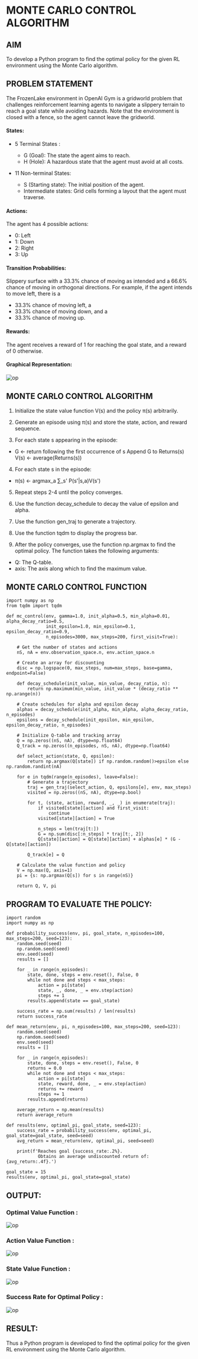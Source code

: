 # MONTE CARLO CONTROL ALGORITHM

## AIM
To develop a Python program to find the optimal policy for the given RL environment using the Monte Carlo algorithm.

## PROBLEM STATEMENT
The FrozenLake environment in OpenAI Gym is a gridworld problem that challenges reinforcement learning agents to navigate a slippery terrain to reach a goal state while avoiding hazards. Note that the environment is closed with a fence, so the agent cannot leave the gridworld.

#### States:

*  5 Terminal States :
     
    *  G (Goal): The state the agent aims to reach.
    *  H (Hole): A hazardous state that the agent must avoid at all costs.
* 11 Non-terminal States:
    *    S (Starting state): The initial position of the agent.
    *    Intermediate states: Grid cells forming a layout that the agent must traverse.

#### Actions:

The agent has 4 possible actions:

  *   0: Left
  *   1: Down
  *  2: Right
   *  3: Up

#### Transition Probabilities:

Slippery surface with a 33.3% chance of moving as intended and a 66.6% chance of moving in orthogonal directions. For example, if the agent intends to move left, there is a

*  33.3% chance of moving left, a
* 33.3% chance of moving down, and a
*   33.3% chance of moving up.

#### Rewards:

The agent receives a reward of 1 for reaching the goal state, and a reward of 0 otherwise.
#### Graphical Representation:
![op](./a1.png)
## MONTE CARLO CONTROL ALGORITHM


 1.    Initialize the state value function V(s) and the policy π(s) arbitrarily.

 2.   Generate an episode using π(s) and store the state, action, and reward sequence.

  3.  For each state s appearing in the episode:

*  G ← return following the first occurrence of s
    Append G to Returns(s)
    V(s) ← average(Returns(s))

  4.  For each state s in the episode:

  *  π(s) ← argmax_a ∑_s' P(s'|s,a)V(s')

  5.  Repeat steps 2-4 until the policy converges.

  6.  Use the function decay_schedule to decay the value of epsilon and alpha.

  7.  Use the function gen_traj to generate a trajectory.

  8.  Use the function tqdm to display the progress bar.

  9.  After the policy converges, use the function np.argmax to find the optimal policy. The function takes the following arguments:

  *  Q: The Q-table.
  *  axis: The axis along which to find the maximum value.


## MONTE CARLO CONTROL FUNCTION
```
import numpy as np
from tqdm import tqdm

def mc_control(env, gamma=1.0, init_alpha=0.5, min_alpha=0.01, alpha_decay_ratio=0.5,
               init_epsilon=1.0, min_epsilon=0.1, epsilon_decay_ratio=0.9,
               n_episodes=3000, max_steps=200, first_visit=True):

    # Get the number of states and actions
    nS, nA = env.observation_space.n, env.action_space.n

    # Create an array for discounting
    disc = np.logspace(0, max_steps, num=max_steps, base=gamma, endpoint=False)

    def decay_schedule(init_value, min_value, decay_ratio, n):
        return np.maximum(min_value, init_value * (decay_ratio ** np.arange(n))

    # Create schedules for alpha and epsilon decay
    alphas = decay_schedule(init_alpha, min_alpha, alpha_decay_ratio, n_episodes)
    epsilons = decay_schedule(init_epsilon, min_epsilon, epsilon_decay_ratio, n_episodes)

    # Initialize Q-table and tracking array
    Q = np.zeros((nS, nA), dtype=np.float64)
    Q_track = np.zeros((n_episodes, nS, nA), dtype=np.float64)

    def select_action(state, Q, epsilon):
        return np.argmax(Q[state]) if np.random.random()>epsilon else np.random.randint(nA)

    for e in tqdm(range(n_episodes), leave=False):
        # Generate a trajectory
        traj = gen_traj(select_action, Q, epsilons[e], env, max_steps)
        visited = np.zeros((nS, nA), dtype=np.bool)

        for t, (state, action, reward, _, _) in enumerate(traj):
            if visited[state][action] and first_visit:
                continue
            visited[state][action] = True

            n_steps = len(traj[t:])
            G = np.sum(disc[:n_steps] * traj[t:, 2])
            Q[state][action] = Q[state][action] + alphas[e] * (G - Q[state][action])

        Q_track[e] = Q

    # Calculate the value function and policy
    V = np.max(Q, axis=1)
    pi = {s: np.argmax(Q[s]) for s in range(nS)}

    return Q, V, pi
```
##  PROGRAM TO EVALUATE THE POLICY:
```
import random
import numpy as np

def probability_success(env, pi, goal_state, n_episodes=100, max_steps=200, seed=123):
    random.seed(seed)
    np.random.seed(seed)
    env.seed(seed)
    results = []

    for _ in range(n_episodes):
        state, done, steps = env.reset(), False, 0
        while not done and steps < max_steps:
            action = pi[state]
            state, _, done, _ = env.step(action)
            steps += 1
        results.append(state == goal_state)

    success_rate = np.sum(results) / len(results)
    return success_rate

def mean_return(env, pi, n_episodes=100, max_steps=200, seed=123):
    random.seed(seed)
    np.random.seed(seed)
    env.seed(seed)
    results = []

    for _ in range(n_episodes):
        state, done, steps = env.reset(), False, 0
        returns = 0.0
        while not done and steps < max_steps:
            action = pi[state]
            state, reward, done, _ = env.step(action)
            returns += reward
            steps += 1
        results.append(returns)

    average_return = np.mean(results)
    return average_return

def results(env, optimal_pi, goal_state, seed=123):
    success_rate = probability_success(env, optimal_pi, goal_state=goal_state, seed=seed)
    avg_return = mean_return(env, optimal_pi, seed=seed)
    
    print(f'Reaches goal {success_rate:.2%}. 
  			Obtains an average undiscounted return of: {avg_return:.4f}.')

goal_state = 15
results(env, optimal_pi, goal_state=goal_state)
```
## OUTPUT:
### Optimal Value Function :
![op](./a2.png)
### Action Value Function :
![op](./a3.png)
### State Value Function :
![op](./a4.png)
### Success Rate for Optimal Policy :
![op](./a6.png)

## RESULT:

Thus a Python program is developed to find the optimal policy for the given RL environment using the Monte Carlo algorithm.
